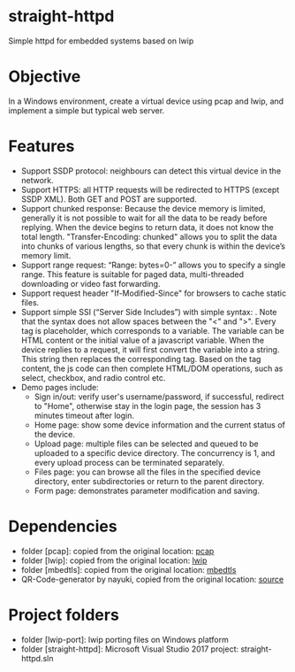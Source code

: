 # straight-httpd

Simple httpd for embedded systems based on lwip

# Objective

In a Windows environment, create a virtual device using pcap and lwip, and implement a simple but typical web server.

# Features

* Support SSDP protocol: neighbours can detect this virtual device in the network.
* Support HTTPS: all HTTP requests will be redirected to HTTPS (except SSDP XML). Both GET and POST are supported.
* Support chunked response: Because the device memory is limited, generally it is not possible to wait for all the data to be ready before replying. When the device begins to return data, it does not know the total length. "Transfer-Encoding: chunked" allows you to split the data into chunks of various lengths, so that every chunk is within the device’s memory limit.
* Support range request: “Range: bytes=0-” allows you to specify a single range. This feature is suitable for paged data, multi-threaded downloading or video fast forwarding.
* Support request header "If-Modified-Since" for browsers to cache static files.
* Support simple SSI (“Server Side Includes”) with simple syntax: <!--#TAG_NAME-->. Note that the syntax does not allow spaces between the "<" and ">". Every tag is placeholder, which corresponds to a variable. The variable can be HTML content or the initial value of a javascript variable. When the device replies to a request, it will first convert the variable into a string. This string then replaces the corresponding tag. Based on the tag content, the js code can then complete HTML/DOM operations, such as select, checkbox, and radio control etc.
* Demo pages include:
  * Sign in/out: verify user's username/password, if successful, redirect to "Home", otherwise stay in the login page, the session has 3 minutes timeout after login.
  * Home page:  show some device information and the current status of the device.
  * Upload page: multiple files can be selected and queued to be uploaded to a specific device directory. The concurrency is 1, and every upload process can be terminated separately.
  * Files page: you can browse all the files in the specified device directory, enter subdirectories or return to the parent directory.
  * Form page: demonstrates parameter modification and saving.

# Dependencies

* folder [pcap]: copied from the original location: [pcap](https://nmap.org/npcap/dist/npcap-sdk-1.04.zip)
* folder [lwip]: copied from the original location: [lwip](git://git.savannah.nongnu.org/lwip.git)
* folder [mbedtls]: copied from the original location: [mbedtls](https://github.com/ARMmbed/mbedtls.git)
* QR-Code-generator by nayuki, copied from the original location: [source](https://github.com/nayuki/QR-Code-generator/tree/a6ef65d237628a03dee3ae1df592df9a3359204d/javascript)

# Project folders

* folder [lwip-port]: lwip porting files on Windows platform
* folder [straight-httpd]: Microsoft Visual Studio 2017 project: straight-httpd.sln
